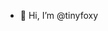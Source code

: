 - 👋 Hi, I’m @tinyfoxy

<!---
tinyfoxy/tinyfoxy is a ✨ special ✨ repository because its `README.md` (this file) appears on your GitHub profile.
You can click the Preview link to take a look at your changes.
--->
